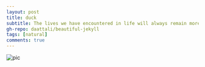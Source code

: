 ```yaml
---
layout: post
title: duck
subtitle: The lives we have encountered in life will always remain more or less in a corner of our memory. When we recall them, they are old and beautiful.
gh-repo: daattali/beautiful-jekyll
tags: [natural]
comments: true
---
```


![pic](https://kexin-lee.github.io/assets/img/11.png)
